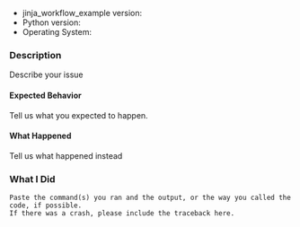 * jinja_workflow_example version:
* Python version:
* Operating System:

### Description
Describe your issue

#### Expected Behavior
Tell us what you expected to happen.

#### What Happened
Tell us what happened instead

### What I Did

```
Paste the command(s) you ran and the output, or the way you called the code, if possible.
If there was a crash, please include the traceback here.
```
